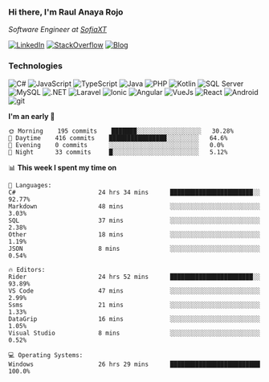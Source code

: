 ### Hi there, I'm Raul Anaya Rojo
*Software Engineer at [SofiaXT](https://www.sofiaxt.com/)*  

[![LinkedIn](https://img.shields.io/badge/LinkedIn-0073b1?logo=linkedin&style=flat-square&logoColor=white)](https://www.linkedin.com/in/anayarojo/)
[![StackOverflow](https://img.shields.io/badge/StackOverflow-333?logo=stackoverflow&style=flat-square&logoColor=FE7A16)](https://stackoverflow.com/users/3779757/anayarojo?tab=profile)
[![Blog](https://img.shields.io/badge/Blog-1976d2?logo=bitbucket&style=flat-square&logoColor=white)](http://anayarojo.net/)

### Technologies
![C#](https://img.shields.io/badge/C%23-690081?style=flat-square&logo=c-sharp&logoColor=white)
![JavaScript](https://img.shields.io/badge/JavaScript-F7DF1E?style=flat-square&logo=javascript&logoColor=222)
![TypeScript](https://img.shields.io/badge/TypeScript-3178C6?style=flat-square&logo=typescript&logoColor=white)
![Java](https://img.shields.io/badge/Java-007396?style=flat-square&logo=java)
![PHP](https://img.shields.io/badge/PHP-777BB4?style=flat-square&logo=PHP&logoColor=white)
![Kotlin](https://img.shields.io/badge/Kotlin-5848F4?logo=kotlin&style=flat-square&logoColor=white)
![SQL Server](https://img.shields.io/badge/SQL_Server-E02E28?style=flat-square&logo=microsoft-sql-server)
![MySQL](https://img.shields.io/badge/MySQL-00758F?style=flat-square&logo=mysql&logoColor=white)
![.NET](https://img.shields.io/badge/.NET-690081?style=flat-square&logo=.net)
![Laravel](https://img.shields.io/badge/Laravel-FF2D20?style=flat-square&logo=laravel&logoColor=white)
![Ionic](https://img.shields.io/badge/Ionic-3880FF?style=flat-square&logo=ionic&logoColor=white)
![Angular](https://img.shields.io/badge/Angular-C3002F?style=flat-square&logo=angular)
![VueJs](https://img.shields.io/badge/Vue-4FC08D?style=flat-square&logo=vue.js&logoColor=white)
![React](https://img.shields.io/badge/React-61DAFB?style=flat-square&logo=react&logoColor=222)
![Android](https://img.shields.io/badge/Android-78C257?style=flat-square&logo=android&logoColor=white)
![git](https://img.shields.io/badge/git-F05133?style=flat-square&logo=git&logoColor=white)

<!--
**anayarojo/anayarojo** is a ✨ _special_ ✨ repository because its `README.md` (this file) appears on your GitHub profile.

Here are some ideas to get you started:

- 🔭 I’m currently working on ...
- 🌱 I’m currently learning ...
- 👯 I’m looking to collaborate on ...
- 🤔 I’m looking for help with ...
- 💬 Ask me about ...
- 📫 How to reach me: ...
- 😄 Pronouns: ...
- ⚡ Fun fact: ...
-->

<!--START_SECTION:waka-->
**I'm an early 🐤** 

```text
🌞 Morning    195 commits    ███████░░░░░░░░░░░░░░░░░░   30.28% 
🌆 Daytime    416 commits    ████████████████░░░░░░░░░   64.6% 
🌃 Evening    0 commits      ░░░░░░░░░░░░░░░░░░░░░░░░░   0.0% 
🌙 Night      33 commits     █░░░░░░░░░░░░░░░░░░░░░░░░   5.12%

```


📊 **This week I spent my time on** 

```text
💬 Languages: 
C#                       24 hrs 34 mins      ███████████████████████░░   92.77% 
Markdown                 48 mins             ░░░░░░░░░░░░░░░░░░░░░░░░░   3.03% 
SQL                      37 mins             ░░░░░░░░░░░░░░░░░░░░░░░░░   2.38% 
Other                    18 mins             ░░░░░░░░░░░░░░░░░░░░░░░░░   1.19% 
JSON                     8 mins              ░░░░░░░░░░░░░░░░░░░░░░░░░   0.54%

🔥 Editors: 
Rider                    24 hrs 52 mins      ███████████████████████░░   93.89% 
VS Code                  47 mins             ░░░░░░░░░░░░░░░░░░░░░░░░░   2.99% 
Ssms                     21 mins             ░░░░░░░░░░░░░░░░░░░░░░░░░   1.33% 
DataGrip                 16 mins             ░░░░░░░░░░░░░░░░░░░░░░░░░   1.05% 
Visual Studio            8 mins              ░░░░░░░░░░░░░░░░░░░░░░░░░   0.52%

💻 Operating Systems: 
Windows                  26 hrs 29 mins      █████████████████████████   100.0%

```


<!--END_SECTION:waka-->
